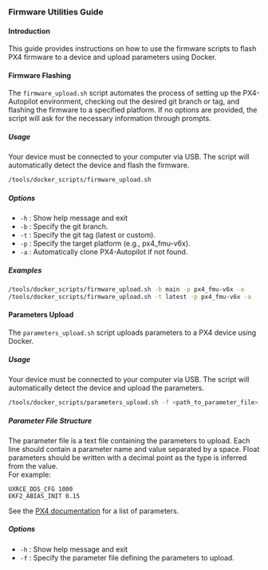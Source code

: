 ### Firmware Utilities Guide

#### Introduction

This guide provides instructions on how to use the firmware scripts to flash PX4 firmware to a device and upload parameters using Docker.

#### Firmware Flashing

The `firmware_upload.sh` script automates the process of setting up the PX4-Autopilot environment, checking out the desired git branch or tag, and flashing the firmware to a specified platform. If no options are provided, the script will ask for the necessary information through prompts.

##### Usage
Your device must be connected to your computer via USB. The script will automatically detect the device and flash the firmware.
```sh
/tools/docker_scripts/firmware_upload.sh
```

##### Options
- `-h` : Show help message and exit
- `-b` : Specify the git branch.
- `-t` : Specify the git tag (latest or custom).
- `-p` : Specify the target platform (e.g., px4_fmu-v6x).
- `-a` : Automatically clone PX4-Autopilot if not found.

##### Examples
```sh
/tools/docker_scripts/firmware_upload.sh -b main -p px4_fmu-v6x -a
/tools/docker_scripts/firmware_upload.sh -t latest -p px4_fmu-v6x -a
```

#### Parameters Upload

The `parameters_upload.sh` script uploads parameters to a PX4 device using Docker.

##### Usage
Your device must be connected to your computer via USB. The script will automatically detect the device and upload the parameters.

```sh
/tools/docker_scripts/parameters_upload.sh -f <path_to_parameter_file>
```

##### Parameter File Structure
The parameter file is a text file containing the parameters to upload. Each line should contain a parameter name and value separated by a space. Float parameters should be written with a decimal point as the type is inferred from the value. <br>
For example:

```
UXRCE_DDS_CFG 1000
EKF2_ABIAS_INIT 0.15
```

See the [PX4 documentation](https://docs.px4.io/main/en/advanced_config/parameter_reference.html) for a list of parameters.

##### Options
- `-h` : Show help message and exit
- `-f` : Specify the parameter file defining the parameters to upload.